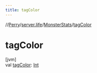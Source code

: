 ```yaml
---
title: tagColor
---
```

//[Perry](../../../index.html)/[server.life](../index.html)/[MonsterStats](index.html)/[tagColor](tag-color.html)



# tagColor



[jvm]\
val [tagColor](tag-color.html): [Int](https://kotlinlang.org/api/latest/jvm/stdlib/kotlin/-int/index.html)




